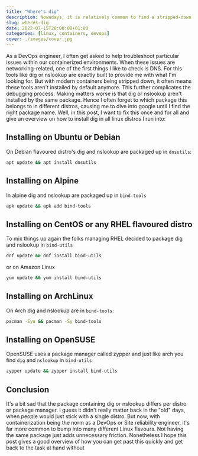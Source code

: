 ```yaml
---
title: "Where's dig"
description: Nowadays, it is relatively common to find a stripped-down docker container. While great to save precious bytes on hard drives, this might complicate things when you quickly need to debug something. This post explains how you can quickly install dig or nslookup within your container on different distros.
slug: wheres-dig
date: 2022-07-15T20:00:00+01:00
categories: [linux, containers, devops]
cover: ./images/cover.jpg
---
```


As a DevOps engineer, I often get asked to help troubleshoot particular issues within our containerized environments. When these issues are networking-related, one of the first things I like to check is DNS. For this tools like dig or nslookup are exactly built to provide me with what I'm looking for. But with modern containers being stripped down, it often means these tools aren't installed by default anymore. This further complicates the debugging process. Making matters worse is that dig or nslookup aren't installed by the same package. Hence I often forget to which package this belongs to in different distros, causing me to dive into google until I find the right package name. Well, in this post, I want to fix this once and for all and give an overview on how to install dig in all linux distros I run into:

## Installing on Ubuntu or Debian

On Debian flavoured distro's dig and nslookup are packaged up in `dnsutils`:

```sh
apt update && apt install dnsutils
```

## Installing on Alpine

In alpine dig and nslookup are packaged up in `bind-tools`

```sh
apk update && apk add bind-tools
```

## Installing on CentOS or any RHEL flavoured distro

To mix things up again the folks managing RHEL decided to package dig and nslookup in `bind-utils`

```sh
dnf update && dnf install bind-utils
```

or on Amazon Linux

```sh
yum update && yum install bind-utils
```

## Installing on ArchLinux

On Arch dig and nslookup are in `bind-tools`:

```sh
pacman -Syu && pacman -Sy bind-tools
```

## Installing on OpenSUSE

OpenSUSE uses a package manager called zypper and just like arch you find `dig` and `nslookup` in `bind-utils`

```sh
zypper update && zypper install bind-utils
```

## Conclusion

It's a bit sad that the package containing dig or nslookup differs per distro or package manager. I guess it didn't really matter back in the "old" days, when people would just stick with a single distro. But now, with containerization being the norm as a DevOps or Site reliability engineer, it's far more common to bump into many different Linux flavours. Not having the same package just adds unnecessary friction. Nonetheless I hope this post gives a good overview of how you can get past this quickly and get back to the task at hand without
